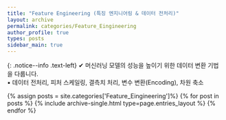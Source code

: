 ```yaml
---
title: "Feature Engineering (특징 엔지니어링 & 데이터 전처리)"
layout: archive
permalink: categories/Feature_Eingineering
author_profile: true
types: posts
sidebar_main: true
---
```


{: .notice--info .text-left}
  ✔ 머신러닝 모델의 성능을 높이기 위한 데이터 변환 기법을 다룹니다.   
  ▪️ 데이터 전처리, 피처 스케일링, 결측치 처리, 변수 변환(Encoding), 차원 축소

{% assign posts = site.categories['Feature_Eingineering']%}
{% for post in posts %}
  {% include archive-single.html type=page.entries_layout %}
{% endfor %}